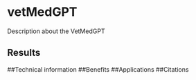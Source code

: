 # vetMedGPT
Description about the VetMedGPT

## Results
##Technical information
##Benefits
##Applications
##Citations
